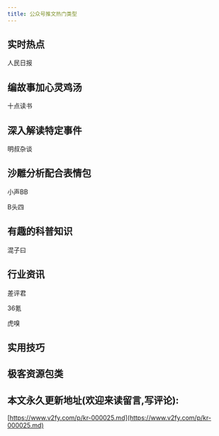 ```yaml
---
title: 公众号推文热门类型
---
```



## 实时热点


人民日报


## 编故事加心灵鸡汤

十点读书


## 深入解读特定事件

明叔杂谈

##  沙雕分析配合表情包

小声BB

B头四


## 有趣的科普知识

混子曰

## 行业资讯

差评君

36氪

虎嗅


## 实用技巧



## 极客资源包类







## 本文永久更新地址(欢迎来读留言,写评论):

[https://www.v2fy.com/p/kr-000025.md](https://www.v2fy.com/p/kr-000025.md)
